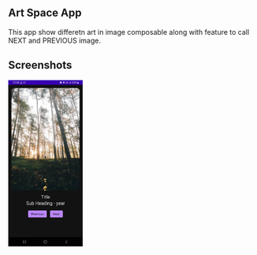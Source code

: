 ## Art Space App

This app show differetn art in image composable along with feature to call NEXT and PREVIOUS image.

## Screenshots

<div style="display:flex;">
<img alt="App image" src="app/src/main/res/drawable/screenshot_20221216_000025_artspace.jpg" width="30%">
</div>
